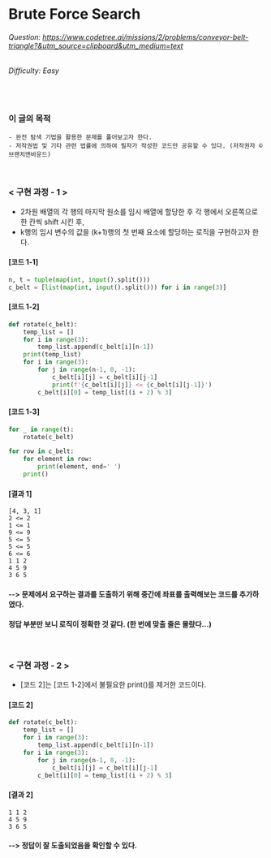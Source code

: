# Brute Force Search
###### Question: https://www.codetree.ai/missions/2/problems/conveyor-belt-triangle?&utm_source=clipboard&utm_medium=text
###### Difficulty: Easy
<br/>

### 이 글의 목적
    - 완전 탐색 기법을 활용한 문제를 풀어보고자 한다.
    - 저작권법 및 기타 관련 법률에 의하여 필자가 작성한 코드만 공유할 수 있다. (저작권자 © 브랜치앤바운드)
<br/>

### < 구현 과정 - 1 >
- 2차원 배열의 각 행의 마지막 원소를 임시 배열에 할당한 후 각 행에서 오른쪽으로 한 칸씩 shift 시킨 후,
- k행의 임시 변수의 값을 (k+1)행의 첫 번째 요소에 할당하는 로직을 구현하고자 한다.
#### [코드 1-1]
```python
n, t = tuple(map(int, input().split()))
c_belt = [list(map(int, input().split())) for i in range(3)]
```
#### [코드 1-2]
```python
def rotate(c_belt):
    temp_list = []
    for i in range(3):
        temp_list.append(c_belt[i][n-1])
    print(temp_list)
    for i in range(3):
        for j in range(n-1, 0, -1):
            c_belt[i][j] = c_belt[i][j-1]
            print(f'{c_belt[i][j]} <= {c_belt[i][j-1]}')
        c_belt[i][0] = temp_list[(i + 2) % 3]
```
#### [코드 1-3]
```python
for _ in range(t):
    rotate(c_belt)

for row in c_belt:
    for element in row:
        print(element, end=' ')
    print()
```
#### [결과 1]
```plaintext
[4, 3, 1]
2 <= 2
1 <= 1
9 <= 9
5 <= 5
5 <= 5
6 <= 6
1 1 2 
4 5 9 
3 6 5 
```
#### --> 문제에서 요구하는 결과를 도출하기 위해 중간에 좌표를 출력해보는 코드를 추가하였다.
#### 정답 부분만 보니 로직이 정확한 것 같다. (한 번에 맞출 줄은 몰랐다...)
<br/>

### < 구현 과정 - 2 >
- [코드 2]는 [코드 1-2]에서 불필요한 print()를 제거한 코드이다.
#### [코드 2]
```python
def rotate(c_belt):
    temp_list = []
    for i in range(3):
        temp_list.append(c_belt[i][n-1])
    for i in range(3):
        for j in range(n-1, 0, -1):
            c_belt[i][j] = c_belt[i][j-1]
        c_belt[i][0] = temp_list[(i + 2) % 3]
```
#### [결과 2]
```plaintext
1 1 2 
4 5 9 
3 6 5
```
#### --> 정답이 잘 도출되었음을 확인할 수 있다.
